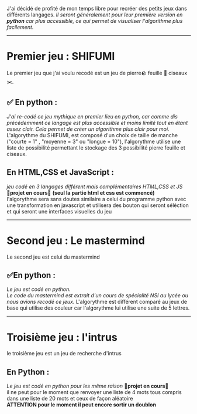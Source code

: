 J'ai décidé de profité de mon temps libre pour recréer des petits jeux dans différents langages.
*Il seront généralement pour leur première version en* ***python***  *car plus accessible, ce qui permet de visualiser l'algorithme plus facilement.*

---
# Premier jeu : SHIFUMI

Le premier jeu que j'ai voulu recodé est un jeu de pierre🪨 feuille 📄 ciseaux ✂️.

## ✅ En python :
  *J'ai re-codé ce jeu mythique en premier lieu en python, car comme dis précédemment ce langage est plus accessible et moins limité tout en étant assez clair. Cela permet de créer un algorithme plus clair pour moi.*<br>
  L'algorythme du SHIFUMI, est composé d'un choix de taille de manche ("courte = 1" , "moyenne = 3" ou "longue = 10"), l'algorythme utilise une liste de possibilité permettant le stockage des 3 possibilité pierre feuille et ciseaux.

## En HTML,CSS et JavaScript :
  *jeu codé en 3 langages différent mais complémentaires HTML,CSS et JS*<br>
  **🚧projet en cours🚧** 
  **(seul la partie html et css est commencé)**<br>
  l'algorythme sera sans doutes similaire a celui du programme python avec une transformation en javascript et utilisera des bouton qui seront séléction et qui seront une interfaces visuelles du jeu<br>

---
# Second jeu : Le mastermind
  Le second jeu est celui du mastermind

## ✅En python :
  *Le jeu est codé en python.<br>
  Le code du mastermind est extrait d'un cours de spécialité NSI au lycée ou nous avions recodé ce jeux.* 
  L'algorythme est différent comparé au jeux de base qui utilise des couleur car l'algorythme lui utilise une suite de 5 lettres.

---
# Troisième jeu : l'intrus
le troisième jeu est un jeu de recherche d'intrus

## En Python :
 *Le jeu est codé en python pour les même raison* 
 **🚧projet en cours🚧**<br>
 il ne peut pour le moment que renvoyer une liste de 4 mots tous compris dans une liste de 20 mots et ceux de façon aléatoire <br>
 **ATTENTION pour le moment il peut encore sortir un doublon**
